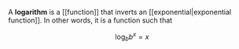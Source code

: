 A **logarithm** is a [[function]] that inverts an [[exponential|exponential function]]. In other words, it is a function such that

$$
\log_b b^x = x 
$$